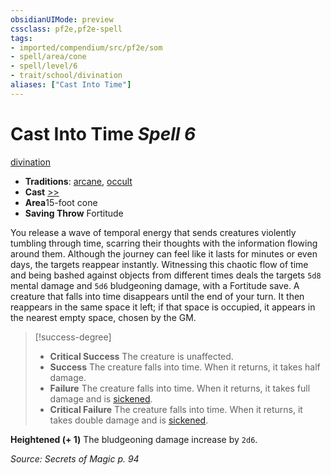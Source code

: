 ```yaml
---
obsidianUIMode: preview
cssclass: pf2e,pf2e-spell
tags:
- imported/compendium/src/pf2e/som
- spell/area/cone
- spell/level/6
- trait/school/divination
aliases: ["Cast Into Time"]
---
```

# Cast Into Time *Spell 6*   
[divination](divination.md)  

- **Traditions**: [arcane](arcane.md), [occult](occult.md)
- **Cast** [>>](chapter-9-playing-the-game.md#Actions "Two-Action") 
- **Area**15-foot cone
- **Saving Throw** Fortitude

You release a wave of temporal energy that sends creatures violently tumbling through time, scarring their thoughts with the information flowing around them. Although the journey can feel like it lasts for minutes or even days, the targets reappear instantly. Witnessing this chaotic flow of time and being bashed against objects from different times deals the targets `5d8` mental damage and `5d6` bludgeoning damage, with a Fortitude save. A creature that falls into time disappears until the end of your turn. It then reappears in the same space it left; if that space is occupied, it appears in the nearest empty space, chosen by the GM.

> [!success-degree] 
> - **Critical Success** The creature is unaffected.
> - **Success** The creature falls into time. When it returns, it takes half damage.
> - **Failure** The creature falls into time. When it returns, it takes full damage and is [sickened](conditions.md#Sickened).
> - **Critical Failure** The creature falls into time. When it returns, it takes double damage and is [sickened](conditions.md#Sickened).

**Heightened (+ 1)** The bludgeoning damage increase by `2d6`.

*Source: Secrets of Magic p. 94*